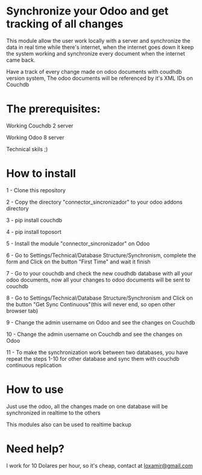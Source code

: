 # Synchronize your Odoo and get tracking of all changes

This module allow the user work locally with a server and synchronize the data in real time while there's internet, when the internet goes down it keep the system working and synchronize every document when the internet came back.

Have a track of every change made on odoo documents with coudhdb version system, The odoo documents will be referenced by it's XML IDs on Couchdb

# The prerequisites:
Working Couchdb 2 server

Working Odoo 8 server

Technical skils ;)


# How to install
1 - Clone this repository

2 - Copy the directory "connector_sincronizador" to your odoo addons directory

3 - pip install couchdb

4 - pip install toposort

5 - Install the module "connector_sincronizador" on Odoo

6 - Go to Settings/Technical/Database Structure/Synchronism, complete the form and Click on the button "First Time" and wait it finish

7 - Go to your couchdb and check the new coudhdb database with all your odoo documents, now all your changes to odoo documents will be sent to couchdb

8 - Go to Settings/Technical/Database Structure/Synchronism and Click on the button "Get Sync Continuous"(this will never end, so open other browser tab)

9 - Change the admin username on Odoo and see the changes on Couchdb

10 - Change the admin username on Couchdb and see the changes on Odoo

11 - To make the synchronization work between two databases, you have repeat the steps 1-10 for other database and sync them with couchdb continuous replication

# How to use
Just use the odoo, all the changes made on one database will be synchronized in realtime to the others

This modules also can be used to realtime backup

# Need help?
I work for 10 Dolares per hour, so it's cheap, contact at loxamir@gmail.com

